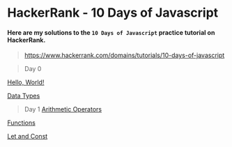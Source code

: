 # HackerRank - 10 Days of Javascript

#### Here are my solutions to the `10 Days of Javascript` practice tutorial on HackerRank.

> https://www.hackerrank.com/domains/tutorials/10-days-of-javascript

> Day 0

[Hello, World!](Day-0/Hello-World.js)

[Data Types](Day-0/Data-Types.js)


> Day 1
[Arithmetic Operators](Day-1/Arithmetic-Operators.js)

[Functions](Day-1/Functions.js)

[Let and Const](Day-1/Let-and-Const.js)